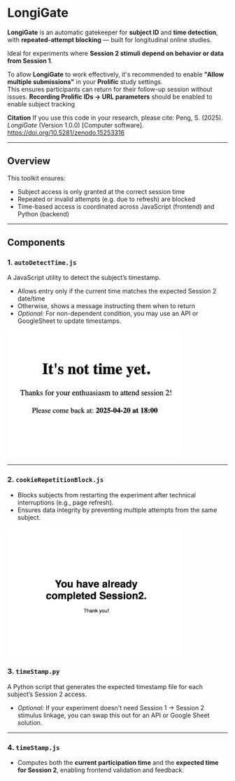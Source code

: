 # LongiGate

**LongiGate** is an automatic gatekeeper for **subject ID** and **time detection**, with **repeated-attempt blocking** — built for longitudinal online studies.

Ideal for experiments where **Session 2 stimuli depend on behavior or data from Session 1**.

To allow **LongiGate** to work effectively, it's recommended to enable **"Allow multiple submissions"** in your **Prolific** study settings.  
This ensures participants can return for their follow-up session without issues.
**Recording Prolific IDs -> URL parameters** should be enabled to enable subject tracking

**Citation**
If you use this code in your research, please cite:
Peng, S. (2025). *LongiGate* (Version 1.0.0) [Computer software]. https://doi.org/10.5281/zenodo.15253316

---

## Overview

This toolkit ensures:

- Subject access is only granted at the correct session time
- Repeated or invalid attempts (e.g. due to refresh) are blocked
- Time-based access is coordinated across JavaScript (frontend) and Python (backend)

---

## Components

### 1. `autoDetectTime.js`
A JavaScript utility to detect the subject’s timestamp.  
- Allows entry only if the current time matches the expected Session 2 date/time  
- Otherwise, shows a message instructing them when to return
- *Optional:* For non-dependent condition, you may use an API or GoogleSheet to update timestamps.

<img src="./assets/timeDetect.png" width="400"/>

---

### 2. `cookieRepetitionBlock.js`
- Blocks subjects from restarting the experiment after technical interruptions (e.g., page refresh).  
- Ensures data integrity by preventing multiple attempts from the same subject.

<img src="./assets/RepetitionBlock.png" width="400"/>

### 3. `timeStamp.py`
A Python script that generates the expected timestamp file for each subject’s Session 2 access.  
- *Optional:* If your experiment doesn't need Session 1 → Session 2 stimulus linkage, you can swap this out for an API or Google Sheet solution.

---

### 4. `timeStamp.js`
- Computes both the **current participation time** and the **expected time for Session 2**, enabling frontend validation and feedback.
